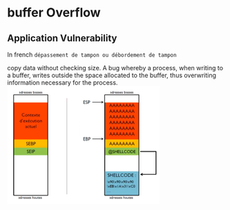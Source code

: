 # buffer Overflow
## Application Vulnerability
In french  `dépassement de tampon ou débordement de tampon`

copy data without checking size.
A bug whereby a process, when writing to a buffer, writes outside the space allocated to the buffer, thus overwriting information necessary for the process.
<img src="Buffer1.png" width="70%">
